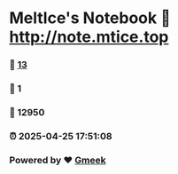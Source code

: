 # MeltIce's Notebook :link: http://note.mtice.top 
### :page_facing_up: [13](http://note.mtice.top/tag.html) 
### :speech_balloon: 1 
### :hibiscus: 12950 
### :alarm_clock: 2025-04-25 17:51:08 
### Powered by :heart: [Gmeek](https://github.com/Meekdai/Gmeek)
